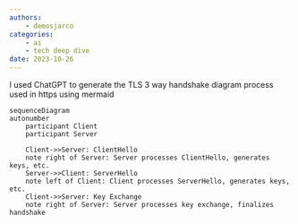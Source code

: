 ```yaml
---
authors:
    - demosjarco
categories:
    - ai
    - tech deep dive
date: 2023-10-26
---
```


I used ChatGPT to generate the TLS 3 way handshake diagram process used in https using mermaid

<!-- more -->

```mermaid
sequenceDiagram
autonumber
    participant Client
    participant Server

    Client->>Server: ClientHello
    note right of Server: Server processes ClientHello, generates keys, etc.
    Server->>Client: ServerHello
    note left of Client: Client processes ServerHello, generates keys, etc.
    Client->>Server: Key Exchange
    note right of Server: Server processes key exchange, finalizes handshake
```
